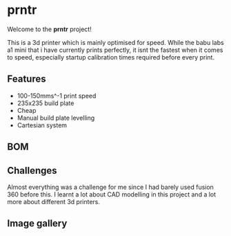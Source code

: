 # prntr
Welcome to the **prntr** project!

This is a 3d printer which is mainly optimised for speed. While the babu labs a1 mini that i have currently prints perfectly, it isnt the fastest when it comes to speed, especially startup calibration times required before every print.
## Features
- 100-150mms^-1 print speed
- 235x235 build plate
- Cheap
- Manual build plate levelling
- Cartesian system

## BOM
<insert bomb here>

## Challenges
Almost everything was a challenge for me since I had barely used fusion 360 before this. I learnt a lot about CAD modelling in this project and a lot more about different 3d printers.

## Image gallery
